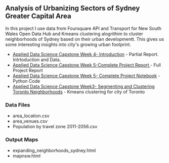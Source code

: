 ## Analysis of Urbanizing Sectors of Sydney Greater Capital Area
In this project I use data from Foursquare API and Transport for New South Wales Open Data Hub and Kmeans clustering alogrithim to cluster neighborhoods of Sydney based on their urban developmentt. This gives us some interesting insights into city's growing urban footprint.  
* [Applied Data Science Capstone Week 4- Introduction](https://github.com/vrindamarukansal/IBM_Applied_DS_Projects/blob/master/Applied%20Data%20Science%20Capstone%20Week%204-%20Introduction%20.pdf) - Partial Report. Intrtoduction and Data.
* [Applied Data Science Capstone Week 5-Complete Project Report  ](https://github.com/vrindamarukansal/IBM_Applied_DS_Projects/blob/master/Applied%20Data%20Science%20Capstone%20Week%205-%20Complete%20Project%20Report.pdf) - Full Project Report
* [Applied Data Science Capstone Week 5- Complete Project Notebook](https://github.com/vrindamarukansal/IBM_Applied_DS_Projects/blob/master/Applied%20Data%20Science%20Capstone%20Week%205-%20Complete%20Project%20Notebook.ipynb) - Python Code
* [Applied Data Science Capstone Week3- Segmenting and Clustering Toronto Neighborhoods](https://github.com/vrindamarukansal/IBM_Applied_DS_Projects/blob/master/Applied%20Data%20Science%20Capstone%20Week3-%20Segmenting%20and%20Clustering%20Toronto%20Neighborhoods.ipynb) - Kmeans clustering for city of Toronto 

### Data Files
* area_location.csv
* area_venues.csv
* Population by travel zone 2011-2056.csv

### Output Maps
* expanding_neighborhoods_sydney.html
* mapnsw.html
